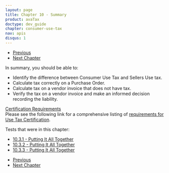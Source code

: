 ```yaml
---
layout: page
title: Chapter 10 - Summary
product: avaTax
doctype: dev_guide
chapter: consumer-use-tax
nav: apis
disqus: 1
---
```


<ul class="pager">
  <li class="previous"><a href="/avatax/dev-guide/consumer-use-tax/putting-it-all-together/"><i class="glyphicon glyphicon-chevron-left"></i>Previous</a></li>
  <li class="next"><a href="/avatax/dev-guide/calculating-tax-offline/">Next Chapter<i class="glyphicon glyphicon-chevron-right"></i></a></li>
</ul>

In summary, you should be able to:
<ul class="dev-guide-list">
  <li>Identify the difference between Consumer Use Tax and Sellers Use tax.</li>
  <li>Calculate tax correctly on a Purchase Order.</li>
  <li>Calculate tax on a vendor invoice that does not have tax.</li>
  <li>Verify the tax on a vendor invoice and make an informed decision recording the liability.</li>
</ul>

<div class="dev-guide-certification">
<div class="dev-guide-certification-heading"><a href="/certification/avatax/use-tax-badge/">Certification Requirements</a></div>
<div class="dev-guide-certification-content">
Please see the following link for a comprehensive listing of <a class="dev-guide-link" href="/certification/avatax/use-tax/">requirements for Use Tax Certification</a>.
</div>
</div>

Tests that were in this chapter:
<ul class="dev-guide-list">
    <li><a class="dev-guide-link" href="/avatax/dev-guide/consumer-use-tax/putting-it-all-together/#test1">10.3.1 - Putting It All Together</a></li>
    <li><a class="dev-guide-link" href="/avatax/dev-guide/consumer-use-tax/putting-it-all-together/#test2">10.3.2 - Putting It All Together</a></li>
    <li><a class="dev-guide-link" href="/avatax/dev-guide/consumer-use-tax/putting-it-all-together/#test3">10.3.3 - Putting It All Together</a></li>
</ul>


<ul class="pager">
  <li class="previous"><a href="/avatax/dev-guide/consumer-use-tax/putting-it-all-together/"><i class="glyphicon glyphicon-chevron-left"></i>Previous</a></li>
  <li class="next"><a href="/avatax/dev-guide/calculating-tax-offline/">Next Chapter<i class="glyphicon glyphicon-chevron-right"></i></a></li>
</ul>